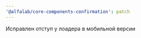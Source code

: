 ```yaml
---
'@alfalab/core-components-confirmation': patch
---
```


Исправлен отступ у лоадера в мобильной версии

